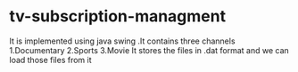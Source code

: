 # tv-subscription-managment
It is implemented using java swing .It contains three channels
1.Documentary
2.Sports
3.Movie
It stores the files in .dat format and we can load those files from it
